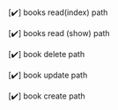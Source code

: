 [✔️] books read(index) path

[✔️] books read (show) path

[✔️] book delete path

[✔️] book update path

[✔️] book create path